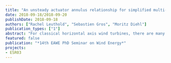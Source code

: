 ```yaml
---
title: "An unsteady actuator annulus relationship for simplified multi-kite systems"
date: 2018-09-18/2018-09-20
publishDate: 2018-09-18
authors: ["Rachel Leuthold", "Sebastien Gros", "Moritz Diehl"]
publication_types: ["1"]
abstract: "For classical horizontal axis wind turbines, there are many available ’engineering models’ that describe therelationship between unsteady induction factors and the nondimensional parameters describing the turbine’s per-formance, such as thrust coefficient.  There is, as of yet, no such simple unsteady actuator annulus relationshipsuitable for multiple-kite airborne wind energy systems (MAWES). This work approximates such a relationshipfrom the Biot-Savart integral of a frozen, periodic vortex tube representing the geometry of a simplified pumping-cycle MAWES. A comparison is made between the behavior of a MAWES as predicted with this new actuatorannulus relationship and with the classic Pitt-Peters model."
featured: false
publication: "*14th EAWE PhD Seminar on Wind Energy*"
projects:
- ESR03
---
```


